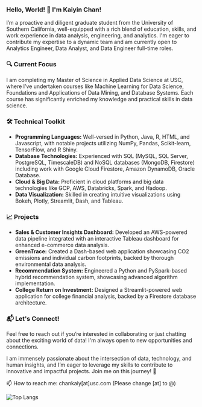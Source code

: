 ### Hello, World! 👋 I'm Kaiyin Chan!

I’m a proactive and diligent graduate student from the University of Southern California, well-equipped with a rich blend of education, skills, and work experience in data analysis, engineering, and analytics. I'm eager to contribute my expertise to a dynamic team and am currently open to Analytics Engineer, Data Analyst, and Data Engineer full-time roles.

### 🔍 **Current Focus**
I am completing my Master of Science in Applied Data Science at USC, where I’ve undertaken courses like Machine Learning for Data Science, Foundations and Applications of Data Mining, and Database Systems. Each course has significantly enriched my knowledge and practical skills in data science.

### 🛠️ **Technical Toolkit**
- **Programming Languages:** Well-versed in Python, Java, R, HTML, and Javascript, with notable projects utilizing NumPy, Pandas, Scikit-learn, TensorFlow, and R Shiny.
- **Database Technologies:** Experienced with SQL (MySQL, SQL Server, PostgreSQL, TimescaleDB) and NoSQL databases (MongoDB, Firestore) including work with Google Cloud Firestore, Amazon DynamoDB, Oracle Database.
- **Cloud & Big Data:** Proficient in cloud platforms and big data technologies like GCP, AWS, Databricks, Spark, and Hadoop.
- **Data Visualization:** Skilled in creating intuitive visualizations using Bokeh, Plotly, Streamlit, Dash, and Tableau.

### 📈 **Projects**
- **Sales & Customer Insights Dashboard:** Developed an AWS-powered data pipeline integrated with an interactive Tableau dashboard for enhanced e-commerce data analysis.
- **GreenTrace:** Created a Dash-based web application showcasing CO2 emissions and individual carbon footprints, backed by thorough environmental data analysis.
- **Recommendation System:** Engineered a Python and PySpark-based hybrid recommendation system, showcasing advanced algorithm implementation.
- **College Return on Investment:** Designed a Streamlit-powered web application for college financial analysis, backed by a Firestore database architecture.

### 📬 **Let's Connect!**
Feel free to reach out if you’re interested in collaborating or just chatting about the exciting world of data! I'm always open to new opportunities and connections. 

I am immensely passionate about the intersection of data, technology, and human insights, and I’m eager to leverage my skills to contribute to innovative and impactful projects. Join me on this journey! 🚀


<!-- **carolyntw/carolyntw** is a ✨ _special_ ✨ repository because its `README.md` (this file) appears on your GitHub profile.

Here are some ideas to get you started: -->

<!-- - 🔭 I’m currently working on ... -->
 <!-- - 🌱 I’m currently participating more data science related projects and courses.-->
 <!-- -  Ask me about ... -->
 📫 How to reach me: chankaiy[at]usc.com (Please change [at] to @)
<!-- - 👯 I’m looking to collaborate on ... -->
<!-- - 🤔 I’m looking for help with ... -->
<!-- - 💬 Ask me about ... -->
<!-- - 😄 Pronouns: ... -->
<!-- - ⚡ Fun fact: ... -->

<!--![Anurag's GitHub stats](https://github-readme-stats-git-masterrstaa-rickstaa.vercel.app/api?username=carolyntw&show_icons=true&theme=dark)-->
![Top Langs](https://github-readme-stats-git-masterrstaa-rickstaa.vercel.app/api/top-langs/?username=carolyntw&theme=dark&layout=compact)

